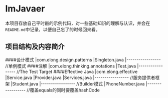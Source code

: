 # ImJavaer
本项目存放自己平时敲的示例代码，对一些基础知识的理解与认识，并会在`README.md`中记录，以便自己忘了的时候回来看。

## 项目结构及内容简介
####设计模式
    |com.elong.design.patterns
        |Singleton.java
        |-----------------  //单例模式
####注解
    |com.elong.thinking.annotations
        |Test.java
        |-----------------  //The Test Target
####Effective Java
    |com.elong.effective
        |Service.java
        |Provider.java
        |Services.java
        |-----------------  //服务提供者框架
        |Student.java
        |-----------------  //Builder模式
        |PhoneNumber.java
        |-----------------  //覆盖equals的同时要覆盖hashCode